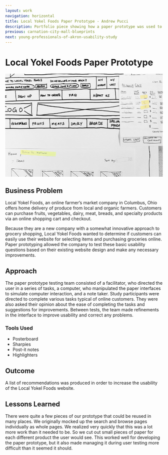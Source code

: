 ```yaml
---
layout: work
navigation: horizontal
title: Local Yokel Foods Paper Prototype - Andrew Pucci
description: Portfolio piece showing how a paper prototype was used to improve the Local Yokel Foods website.
previous: carnation-city-mall-blueprints
next: young-professionals-of-akron-usability-study
---
```

# Local Yokel Foods Paper Prototype
![Local Yokel Foods Paper Prototype](/img/paper-prototype.png)

## Business Problem
Local Yokel Foods, an online farmer’s market company in Columbus, Ohio offers home delivery of produce from local and organic farmers. Customers can purchase fruits, vegetables, dairy, meat, breads, and specialty products via an online shopping cart and checkout.

Because they are a new company with a somewhat innovative approach to grocery shopping, Local Yokel Foods wanted to determine if customers can easily use their website for selecting items and purchasing groceries online. Paper prototyping allowed the company to test these basic usability questions based on their existing website design and make any necessary improvements.

## Approach
The paper prototype testing team consisted of a facilitator, who directed the user in a series of tasks, a computer, who manipulated the paper interfaces to simulate computer interaction, and a note taker. Study participants were directed to complete various tasks typical of online customers. They were also asked their opinion about the ease of completing the tasks and suggestions for improvements. Between tests, the team made refinements in the interface to improve usability and correct any problems.

### Tools Used
* Posterboard
* Sharpies
* Post-it notes
* Highlighters

## Outcome
A list of recommendations was produced in order to increase the usability of the Local Yokel Foods website.

## Lessons Learned
There were quite a few pieces of our prototype that could be reused in many places. We originally mocked up the search and browse pages individually as whole pages. We realized very quickly that this was a lot more work than it needed to be. So we cut out small pieces of paper for each different product the user would see. This worked well for developing the paper prototype, but it also made managing it during user testing more difficult than it seemed it should.
